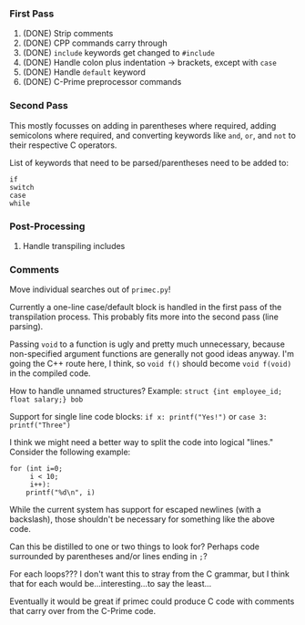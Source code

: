 ### First Pass
1. (DONE) Strip comments
2. (DONE) CPP commands carry through
3. (DONE) `include` keywords get changed to `#include`
4. (DONE) Handle colon plus indentation -> brackets, except with `case`
5. (DONE) Handle `default` keyword
8. (DONE) C-Prime preprocessor commands

### Second Pass
This mostly focusses on adding in parentheses where required, adding semicolons
where required, and converting keywords like `and`, `or`, and `not` to their
respective C operators.

List of keywords that need to be parsed/parentheses need to be added to:
```
if
switch
case
while
```

### Post-Processing
1. Handle transpiling includes

### Comments

Move individual searches out of `primec.py`!

Currently a one-line case/default block is handled in the first pass of the
transpilation process. This probably fits more into the second pass (line
parsing).

Passing `void` to a function is ugly and pretty much unnecessary, because
non-specified argument functions are generally not good ideas anyway. I'm going
the C++ route here, I think, so `void f()` should become `void f(void)` in the
compiled code.

How to handle unnamed structures? Example:
`struct {int employee_id; float salary;} bob`

Support for single line code blocks: `if x: printf("Yes!")` or
`case 3: printf("Three")`

I think we might need a better way to split the code into logical "lines."
Consider the following example:

```
for (int i=0;
     i < 10;
     i++):
    printf("%d\n", i)
```

While the current system has support for escaped newlines (with a backslash),
those shouldn't be necessary for something like the above code.

Can this be distilled to one or two things to look for? Perhaps code surrounded
by parentheses and/or lines ending in `;`?

For each loops??? I don't want this to stray from the C grammar, but I think
that for each would be...interesting...to say the least...

Eventually it would be great if primec could produce C code with comments that
carry over from the C-Prime code.
